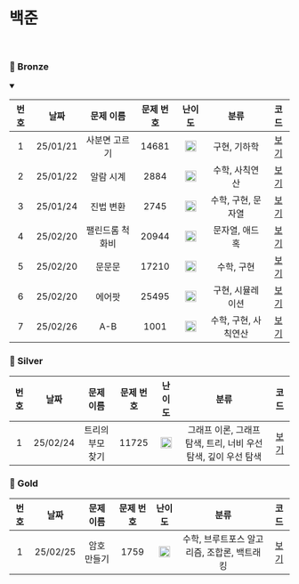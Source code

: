 백준 
==============================
<br>

### 🥉 Bronze
<details open>
<summary></summary>

| 번호 |    날짜    |  문제 이름   | 문제 번호 |                                 난이도                                 |      분류      |              코드               |  
|:--:|:--------:|:--------:|:-----:|:-------------------------------------------------------------------:|:------------:|:-----------------------------:|
| 1  | 25/01/21 | 사분면 고르기  | 14681 | <img src="https://static.solved.ac/tier_small/1.svg" width="20px"/> |   구현, 기하학    | [보기](./Bronze/사분면%20고르기.cpp)  |  |
| 2  | 25/01/22 |  알람 시계   | 2884  | <img src="https://static.solved.ac/tier_small/3.svg" width="20px"/> |   수학, 사칙연산   |  [보기](./Bronze/알람%20시계.cpp)   |  |
| 3  | 25/01/24 |  진법 변환   | 2745  | <img src="https://static.solved.ac/tier_small/4.svg" width="20px"/> | 수학, 구현, 문자열  |  [보기](./Bronze/진법%20변환.cpp)   |  |
| 4  | 25/02/20 | 팰린드롬 척화비 | 20944 | <img src="https://static.solved.ac/tier_small/3.svg" width="20px"/> |   문자열, 애드혹   | [보기](./Bronze/팰린드롬%20척화비.cpp) |  |
| 5  | 25/02/20 |   문문문    | 17210 | <img src="https://static.solved.ac/tier_small/3.svg" width="20px"/> |    수학, 구현    |    [보기](./Bronze/문문문.cpp)     |  |
| 6  | 25/02/20 |   에어팟    | 25495 | <img src="https://static.solved.ac/tier_small/4.svg" width="20px"/> |  구현, 시뮬레이션   |    [보기](./Bronze/에어팟.cpp)     |  |
| 7  | 25/02/26 |   A-B    | 1001  | <img src="https://static.solved.ac/tier_small/1.svg" width="20px"/> | 수학, 구현, 사칙연산 |    [보기](./Bronze/A-B.cpp)     |  |

</details>

### 🥈 Silver

| 번호 |    날짜    |   문제 이름   | 문제 번호 |                                 난이도                                 |                   분류                   |               코드               |  
|:--:|:--------:|:---------:|:-----:|:-------------------------------------------------------------------:|:--------------------------------------:|:------------------------------:|
| 1  | 25/02/24 | 트리의 부모 찾기 | 11725 | <img src="https://static.solved.ac/tier_small/9.svg" width="20px"/> | 그래프 이론, 그래프 탐색, 트리, 너비 우선 탐색, 깊이 우선 탐색 | [보기](./Silver/트리의%20부모%20찾기.c) |  |


### 🥇 Gold

| 번호  |    날짜    | 문제 이름  | 문제 번호 |                                 난이도                                  |            분류             |           코드            |  
|:---:|:--------:|:------:|:-----:|:--------------------------------------------------------------------:|:-------------------------:|:-----------------------:|
| 1  | 25/02/25 | 암호 만들기 | 1759  | <img src="https://static.solved.ac/tier_small/11.svg" width="20px"/> | 수학, 브루트포스 알고리즘, 조합론, 백트래킹 | [보기](./Gold/암호%20만들기.c) |  |


[Bronze5]: https://static.solved.ac/tier_small/1.svg
[Bronze4]: https://static.solved.ac/tier_small/2.svg
[Bronze3]: https://static.solved.ac/tier_small/3.svg
[Bronze2]: https://static.solved.ac/tier_small/4.svg
[Bronze1]: https://static.solved.ac/tier_small/5.svg
[Silver5]: https://static.solved.ac/tier_small/6.svg
[Silver4]: https://static.solved.ac/tier_small/7.svg
[Silver3]: https://static.solved.ac/tier_small/8.svg
[Silver2]: https://static.solved.ac/tier_small/9.svg
[Silver1]: https://static.solved.ac/tier_small/10.svg
[Gold5]: https://static.solved.ac/tier_small/11.svg
[Gold4]: https://static.solved.ac/tier_small/12.svg
[Gold3]: https://static.solved.ac/tier_small/13.svg
[Gold2]: https://static.solved.ac/tier_small/14.svg
[Gold1]: https://static.solved.ac/tier_small/15.svg